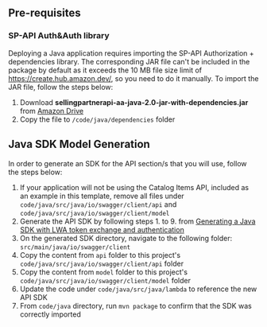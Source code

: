 ## Pre-requisites

### SP-API Auth&Auth library

Deploying a Java application requires importing the SP-API Authorization + dependencies library. The corresponding JAR
file can't be included in the package by default as it exceeds the 10 MB file size limit
of https://create.hub.amazon.dev/, so you need to do it manually.
To import the JAR file, follow the steps below:

1. Download **sellingpartnerapi-aa-java-2.0-jar-with-dependencies.jar**
   from [Amazon Drive](https://drive.corp.amazon.com/documents/rodrifed@/sellingpartnerapi-aa-java-2.0-jar-with-dependencies.jar)
2. Copy the file to `/code/java/dependencies` folder

## Java SDK Model Generation

In order to generate an SDK for the API section/s that you will use, follow the steps below:

1. If your application will not be using the Catalog Items API, included as an example in this template, remove all
   files under `code/java/src/java/io/swagger/client/api` and `code/java/src/java/io/swagger/client/model`
2. Generate the API SDK by following steps 1. to 9.
   from [Generating a Java SDK with LWA token exchange and authentication](https://developer-docs.amazon.com/sp-api/docs/generating-a-java-sdk-with-lwa-token-exchange-and-authentication)
3. On the generated SDK directory, navigate to the following folder: `src/main/java/io/swagger/client`
4. Copy the content from `api` folder to this project's `code/java/src/java/io/swagger/client/api` folder
5. Copy the content from `model` folder to this project's `code/java/src/java/io/swagger/client/model` folder
6. Update the code under `code/java/src/java/lambda` to reference the new API SDK
7. From `code/java` directory, run `mvn package` to confirm that the SDK was correctly imported